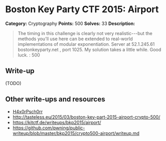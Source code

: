 # Boston Key Party CTF 2015: Airport

**Category:** Cryptography
**Points:** 500
**Solves:** 33
**Description:**

> The timing in this challenge is clearly not very realistic---but the methods you'll use here can be extended to real-world implementations of modular exponentiation. Server at 52.1.245.61 bostonkeyparty.net , port 1025. My solution takes a little while. Good luck. : 500

## Write-up

(TODO)

## Other write-ups and resources

* [H4x0rPsch0rr](http://hxp.io/blog/11/BkP%20CTF%202015:%20crypto500%20%22Airport%22/)
* <http://tasteless.eu/2015/03/boston-key-part-2015-airport-crypto-500/>
* <https://kitctf.de/writeups/bkp2015/airport/>
* <https://github.com/pwning/public-writeup/blob/master/bkp2015/crypto500-airport/writeup.md>
